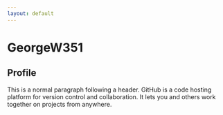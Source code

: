 ```yaml
---
layout: default
---
```


# GeorgeW351

## Profile

This is a normal paragraph following a header. GitHub is a code hosting platform for version control and collaboration. It lets you and others work together on projects from anywhere.
